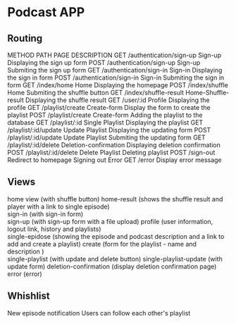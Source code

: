 # Podcast APP

## Routing

METHOD     PATH                                 PAGE                          DESCRIPTION
GET       /authentication/sign-up              Sign-up                      Displaying the sign up form
POST      /authentication/sign-up              Sign-up                      Submiting the sign up form
GET       /authentication/sign-in              Sign-in                      Displaying the sign in form
POST      /authentication/sign-in              Sign-in                      Submiting the sign in form
GET       /index/home                          Home                         Displaying the homepage
POST      /index/shuffle                       Home                         Submiting the shuffle button
GET       /index/shuffle-result                Home-Shuffle-result          Displaying the shuffle result
GET       /user/:id                            Profile                      Displaying the profile
GET       /playlist/create                     Create-form                  Display the form to create the playlist
POST      /playlist/create                     Create-form                  Adding the playlist to the database
GET       /playlist/:id                        Single Playlist              Displaying the playlist
GET       /playlist/:id/update                 Update Playlist              Displaying the updating form 
POST      /playlist/:id/update                 Update Playlist              Submiting the updating form
GET       /playlist/:id/delete                 Deletion-confirmation        Displaying deletion confirmation 
POST      /playlist/:id/delete                 Delete Playlist              Deleting playlist
POST      /sign-out                            Redirect to homepage         Signing out
Error GET /error Display error message


## Views  

home view                   (with shuffle button)
home-result                 (shows the shuffle result and player with a link to single episode)       
sign-in                     (with sign-in form)        
sign-up                     (with sign-up form with a file upload)
profile                     (user information, logout link, history and playlists)        
single-epidose              (showing the episode and podcast description and a link to add and create a playlist) 
create                      (form for the playlist - name and description )     
single-playlist             (with update and delete button)
single-playlist-update      (with update form)
deletion-confirmation       (display deletion confirmation page)
error                       (error)


## Whishlist

New episode notification
Users can follow each other's playlist

